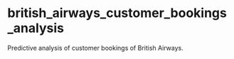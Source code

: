 # british_airways_customer_bookings_analysis
Predictive analysis of customer bookings of British Airways.
